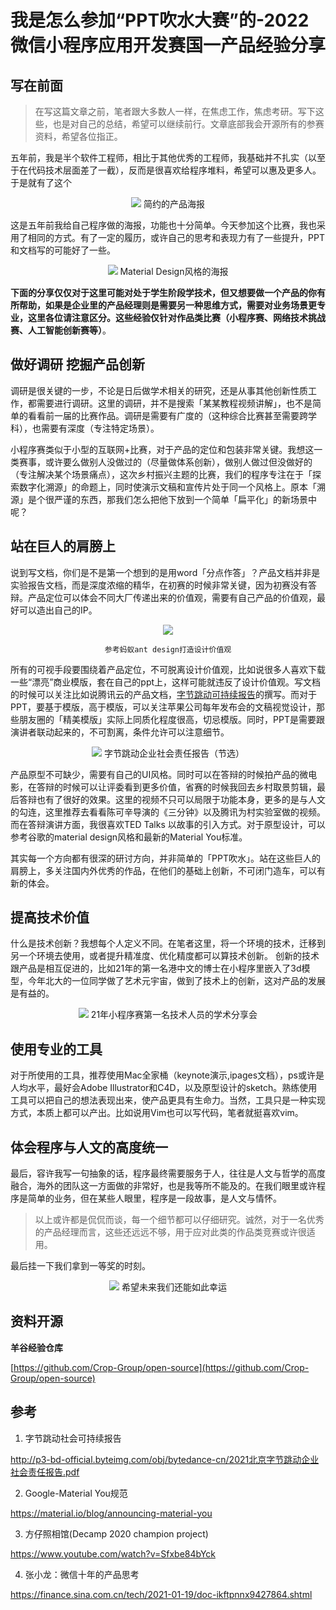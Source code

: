 # 我是怎么参加“PPT吹水大赛”的-2022微信小程序应用开发赛国一产品经验分享

## 写在前面

> 在写这篇文章之前，笔者跟大多数人一样，在焦虑工作，焦虑考研。写下这些，也是对自己的总结，希望可以继续前行。文章底部我会开源所有的参赛资料，希望各位指正。

五年前，我是半个软件工程师，相比于其他优秀的工程师，我基础并不扎实（以至于在代码技术层面差了一截），反而是很喜欢给程序堆料，希望可以惠及更多人。于是就有了这个

<div align='center'>
    <img src='res/IMG_5308.PNG'>
    简约的产品海报
</div>

这是五年前我给自己程序做的海报，功能也十分简单。今天参加这个比赛，我也采用了相同的方式。有了一定的履历，或许自己的思考和表现力有了一些提升，PPT和文档写的可能好了一些。

<div align='center'>
    <img src='res/board.png'>
    Material Design风格的海报
</div>

**下面的分享仅仅对于这里可能对处于学生阶段学技术，但又想要做一个产品的你有所帮助，如果是企业里的产品经理则是需要另一种思维方式，需要对业务场景更专业，这里各位请注意区分。这些经验仅针对作品类比赛（小程序赛、网络技术挑战赛、人工智能创新赛等）**。


## 做好调研 挖掘产品创新

调研是很关键的一步，不论是日后做学术相关的研究，还是从事其他创新性质工作，都需要进行调研。这里的调研，并不是搜索「某某教程视频讲解」，也不是简单的看看前一届的比赛作品。调研是需要有广度的（这种综合比赛甚至需要跨学科），也需要有深度（专注特定场景）。

小程序赛类似于小型的互联网+比赛，对于产品的定位和包装非常关键。我想这一类赛事，或许要么做别人没做过的（尽量做体系创新），做别人做过但没做好的（专注解决某个场景痛点），这次乡村振兴主题的比赛，我们的程序专注在于「探索数字化溯源」的命题上，同时使演示文稿和宣传片处于同一个风格上。原本「溯源」是个很严谨的东西，那我们怎么把他下放到一个简单「扁平化」的新场景中呢？


## 站在巨人的肩膀上

说到写文档，你们是不是第一个想到的是用word「分点作答」？产品文档并非是实验报告文档，而是深度浓缩的精华，在初赛的时候非常关键，因为初赛没有答辩。产品定位可以体会不同大厂传递出来的价值观，需要有自己产品的价值观，最好可以造出自己的IP。


<div align='center'>
    <img src='res/design.png'>
    
    参考蚂蚁ant design打造设计价值观
</div>


所有的可视手段要围绕着产品定位，不可脱离设计价值观，比如说很多人喜欢下载一些“漂亮”商业模版，套在自己的ppt上，这样可能就违反了设计价值观。写文档的时候可以关注比如说腾讯云的产品文档，[字节跳动可持续报告](http://p3-bd-official.byteimg.com/obj/bytedance-cn/2021北京字节跳动企业社会责任报告.pdf)的撰写。而对于PPT，要基于模版，高于模版，可以关注苹果公司每年发布会的文稿视觉设计，那些朋友圈的「精美模版」实际上同质化程度很高，切忌模版。同时，PPT是需要跟演讲者联动起来的，不可割离，条件允许可以注意细节。

<div align='center'>
    <img src='res/bytedance.png'>
    字节跳动企业社会责任报告（节选）
</div>

产品原型不可缺少，需要有自己的UI风格。同时可以在答辩的时候拍产品的微电影，在答辩的时候可以让评委看到更多价值，省赛的时候我回去乡村取景剪辑，最后答辩也有了很好的效果。这里的视频不只可以局限于功能本身，更多的是与人文的勾连，这里推荐去看看陈可辛导演的《三分钟》以及腾讯为村实验室做的视频。
而在答辩演讲方面，我很喜欢TED Talks 以故事的引入方式。对于原型设计，可以参考谷歌的material design风格和最新的Material You标准。

其实每一个方向都有很深的研讨方向，并非简单的「PPT吹水」。站在这些巨人的肩膀上，多关注国内外优秀的作品，在他们的基础上创新，不可闭门造车，可以有新的体会。

## 提高技术价值
什么是技术创新？我想每个人定义不同。在笔者这里，将一个环境的技术，迁移到另一个环境去使用，或者提升精准度、优化精度都可以算技术创新。
创新的技术跟产品是相互促进的，比如21年的第一名港中文的博士在小程序里嵌入了3d模型，今年北大的一位同学做了艺术元宇宙，做到了技术上的创新，这对产品的发展是有益的。

<div align='center'>
    <img src='res/xuhao.png'>
    21年小程序赛第一名技术人员的学术分享会
</div>

## 使用专业的工具

对于所使用的工具，推荐使用Mac全家桶（keynote演示,ipages文档），ps或许是人均水平，最好会Adobe Illustrator和C4D，以及原型设计的sketch。熟练使用工具可以把自己的想法表现出来，使产品更具有生命力。当然，工具只是一种实现方式，本质上都可以产出。比如说用Vim也可以写代码，笔者就挺喜欢vim。



## 体会程序与人文的高度统一

最后，容许我写一句抽象的话，程序最终需要服务于人，往往是人文与哲学的高度融合，海外的团队这一方面做的非常好，也是我等所不能及的。在我们眼里或许程序是简单的业务，但在某些人眼里，程序是一段故事，是人文与情怀。


> 以上或许都是侃侃而谈，每一个细节都可以仔细研究。诚然，对于一名优秀的产品经理而言，这些还远远不够，用于应对此类的作品类竞赛或许很适用。

最后挂一下我们拿到一等奖的时刻。

<div align='center'>
    <img src='res/IMG_5083.JPG'>
    希望未来我们还能如此幸运
</div>


## 资料开源

**羊谷经验仓库**

[https://github.com/Crop-Group/open-source](https://github.com/Crop-Group/open-source)

## 参考

1. 字节跳动社会可持续报告

http://p3-bd-official.byteimg.com/obj/bytedance-cn/2021北京字节跳动企业社会责任报告.pdf

2. Google-Material You规范

https://material.io/blog/announcing-material-you


3. 方仔照相馆(Decamp 2020 champion project)

https://www.youtube.com/watch?v=Sfxbe84bYck

4. 张小龙：微信十年的产品思考

https://finance.sina.com.cn/tech/2021-01-19/doc-ikftpnnx9427864.shtml


